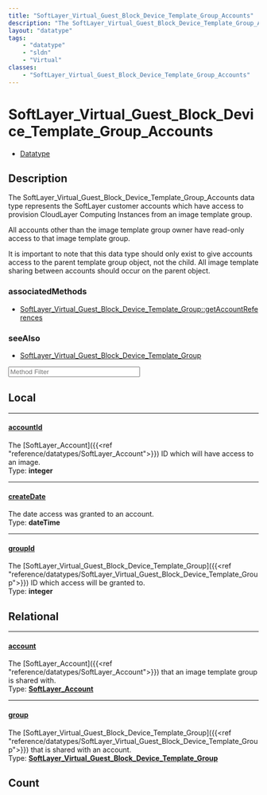 ```yaml
---
title: "SoftLayer_Virtual_Guest_Block_Device_Template_Group_Accounts"
description: "The SoftLayer_Virtual_Guest_Block_Device_Template_Group_Accounts data type represents the SoftLayer customer accounts wh... "
layout: "datatype"
tags:
    - "datatype"
    - "sldn"
    - "Virtual"
classes:
    - "SoftLayer_Virtual_Guest_Block_Device_Template_Group_Accounts"
---
```


# SoftLayer_Virtual_Guest_Block_Device_Template_Group_Accounts
<div id='service-datatype'>
    <ul id='sldn-reference-tabs'>
        <li id='datatype'> <a href='/reference/datatypes/SoftLayer_Virtual_Guest_Block_Device_Template_Group_Accounts' >Datatype</a></li>
    </ul>
</div>

## Description 
The SoftLayer_Virtual_Guest_Block_Device_Template_Group_Accounts data type represents the SoftLayer customer accounts which have access to provision CloudLayer Computing Instances from an image template group. 

All accounts other than the image template group owner have read-only access to that image template group. 

It is important to note that this data type should only exist to give accounts access to the parent template group object, not the child.  All image template sharing between accounts should occur on the parent object. 


### associatedMethods

*  [SoftLayer_Virtual_Guest_Block_Device_Template_Group::getAccountReferences](/reference/services/SoftLayer_Virtual_Guest_Block_Device_Template_Group/getAccountReferences )



### seeAlso

* [SoftLayer_Virtual_Guest_Block_Device_Template_Group](/reference/services/SoftLayer_Virtual_Guest_Block_Device_Template_Group )




<!-- Service Filer BEGIN -->
<div class="view-filters">
        <div class="clearfix">
            <div class="search-input-box">
                <input placeholder="Method Filter" onkeyup="titleSearch(inputId='prop-input', divId='properties', elementClass='prop-row')" 
                    type="text" id="prop-input" value="" size="30" maxlength="128" class="form-text">
            </div>
        </div>
</div>
<!-- Service Filer END -->

<div id="properties" class="content">
<div id="localProperties" class="prop-content" >

## Local
-----
[accountId]: #accountid
#### [accountId]
The [SoftLayer_Account]({{<ref "reference/datatypes/SoftLayer_Account">}}) ID which will have access to an image.   
<span class="type-label">Type: </span>**integer**

-----
[createDate]: #createdate
#### [createDate]
The date access was granted to an account.   
<span class="type-label">Type: </span>**dateTime**

-----
[groupId]: #groupid
#### [groupId]
The [SoftLayer_Virtual_Guest_Block_Device_Template_Group]({{<ref "reference/datatypes/SoftLayer_Virtual_Guest_Block_Device_Template_Group">}}) ID which access will be granted to.   
<span class="type-label">Type: </span>**integer**

</div>
<!-- LOCAL PROPERTY END -->

<div id="relationalProperties"  class="prop-content" >

## Relational
-----
[account]: #account
#### [account]
The [SoftLayer_Account]({{<ref "reference/datatypes/SoftLayer_Account">}}) that an image template group is shared with.  
<span class="type-label">Type: </span>**<a href='/reference/datatypes/SoftLayer_Account'>SoftLayer_Account </a>**

-----
[group]: #group
#### [group]
The [SoftLayer_Virtual_Guest_Block_Device_Template_Group]({{<ref "reference/datatypes/SoftLayer_Virtual_Guest_Block_Device_Template_Group">}}) that is shared with an account.  
<span class="type-label">Type: </span>**<a href='/reference/datatypes/SoftLayer_Virtual_Guest_Block_Device_Template_Group'>SoftLayer_Virtual_Guest_Block_Device_Template_Group </a>**


## Count
</div>


